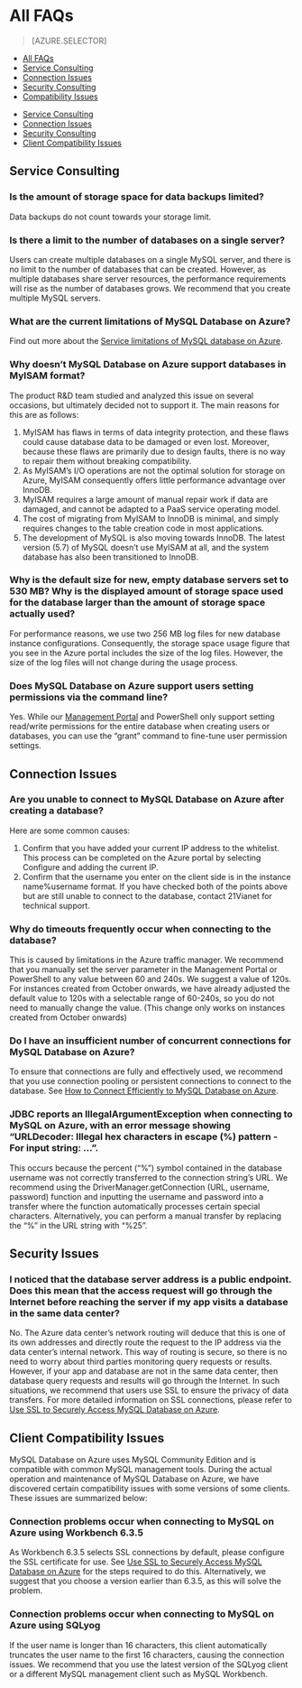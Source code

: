 <properties linkid="" urlDisplayName="" pageTitle="MySQL Service Questions – Microsoft Azure Cloud" metaKeywords="Azure Cloud, technical documentation, documents and resources, MySQL, database, FAQ, Azure MySQL, MySQL PaaS, Azure MySQL PaaS, Azure MySQL Service, Azure RDS" description="Provides quick answers for common technical questions encountered by users when using MySQL Database on Azure. Contact technical support if you have any further questions." metaCanonical="" services="MySQL" documentationCenter="Services" title="" authors="" solutions="" manager="" editor="" />

<tags ms.service="mysql" ms.date="" wacn.date="12/22/2015"/>

# All FAQs

> [AZURE.SELECTOR]
- [All FAQs](/documentation/articles/mysql-database-tech-faq)
- [Service Consulting](/documentation/articles/mysql-database-serviceinquiry)
- [Connection Issues](/documentation/articles/mysql-database-connectioninquiry)
- [Security Consulting](/documentation/articles/mysql-database-securityinquiry)
- [Compatibility Issues](/documentation/articles/mysql-database-compatibilityinquiry)

+ [Service Consulting](#step1)
+ [Connection Issues](#step2)
+ [Security Consulting](#step3)
+ [Client Compatibility Issues](#step4)

## **Service Consulting**<a id="step1"></a> 
 
### **Is the amount of storage space for data backups limited?**
  
Data backups do not count towards your storage limit.

### **Is there a limit to the number of databases on a single server?**

Users can create multiple databases on a single MySQL server, and there is no limit to the number of databases that can be created. However, as multiple databases share server resources, the performance requirements will rise as the number of databases grows. We recommend that you create multiple MySQL servers.
	
### **What are the current limitations of MySQL Database on Azure?**
	
Find out more about the [Service limitations of MySQL database on Azure](/documentation/articles/mysql-database-operation-limitation/).

### **Why doesn’t MySQL Database on Azure support databases in MyISAM format?**

The product R&D team studied and analyzed this issue on several occasions, but ultimately decided not to support it. The main reasons for this are as follows:

1. MyISAM has flaws in terms of data integrity protection, and these flaws could cause database data to be damaged or even lost. Moreover, because these flaws are primarily due to design faults, there is no way to repair them without breaking compatibility.
2. As MyISAM’s I/O operations are not the optimal solution for storage on Azure, MyISAM consequently offers little performance advantage over InnoDB.
3. MyISAM requires a large amount of manual repair work if data are damaged, and cannot be adapted to a PaaS service operating model.
4. The cost of migrating from MyISAM to InnoDB is minimal, and simply requires changes to the table creation code in most applications.
5. The development of MySQL is also moving towards InnoDB. The latest version (5.7) of MySQL doesn’t use MyISAM at all, and the system database has also been transitioned to InnoDB.

### **Why is the default size for new, empty database servers set to 530 MB? Why is the displayed amount of storage space used for the database larger than the amount of storage space actually used?**
	
For performance reasons, we use two 256 MB log files for new database instance configurations. Consequently, the storage space usage figure that you see in the Azure portal includes the size of the log files. However, the size of the log files will not change during the usage process.
	
### **Does MySQL Database on Azure support users setting permissions via the command line?**

Yes. While our [Management Portal](https://manage.windowsazure.cn/) and PowerShell only support setting read/write permissions for the entire database when creating users or databases, you can use the “grant” command to fine-tune user permission settings.
  
  
## **Connection Issues**<a id="step2"></a> 

### **Are you unable to connect to MySQL Database on Azure after creating a database?**

Here are some common causes:

1. Confirm that you have added your current IP address to the whitelist. This process can be completed on the Azure portal by selecting Configure and adding the current IP.
2. Confirm that the username you enter on the client side is in the instance name%username format. If you have checked both of the points above but are still unable to connect to the database, contact 21Vianet for technical support.

### **Why do timeouts frequently occur when connecting to the database?**

This is caused by limitations in the Azure traffic manager. We recommend that you manually set the server parameter in the Management Portal or PowerShell to any value between 60 and 240s. We suggest a value of 120s. For instances created from October onwards, we have already adjusted the default value to 120s with a selectable range of 60-240s, so you do not need to manually change the value. (This change only works on instances created from October onwards)
	
### **Do I have an insufficient number of concurrent connections for MySQL Database on Azure?**
	
To ensure that connections are fully and effectively used, we recommend that you use connection pooling or persistent connections to connect to the database. See [How to Connect Efficiently to MySQL Database on Azure](/documentation/articles/mysql-database-connection-pool/).

### **JDBC reports an IllegalArgumentException when connecting to MySQL on Azure, with an error message showing “URLDecoder: Illegal hex characters in escape (%) pattern - For input string: ...”.**

This occurs because the percent (“%”) symbol contained in the database username was not correctly transferred to the connection string’s URL. We recommend using the DriverManager.getConnection (URL, username, password) function and inputting the username and password into a transfer where the function automatically processes certain special characters. Alternatively, you can perform a manual transfer by replacing the “%” in the URL string with “%25”.



## **Security Issues**<a id="step3"></a> 

### **I noticed that the database server address is a public endpoint. Does this mean that the access request will go through the Internet before reaching the server if my app visits a database in the same data center?**

No. The Azure data center’s network routing will deduce that this is one of its own addresses and directly route the request to the IP address via the data center’s internal network. This way of routing is secure, so there is no need to worry about third parties monitoring query requests or results. However, if your app and database are not in the same data center, then database query requests and results will go through the Internet. In such situations, we recommend that users use SSL to ensure the privacy of data transfers. For more detailed information on SSL connections, please refer to [Use SSL to Securely Access MySQL Database on Azure](/documentation/articles/mysql-database-ssl-connection/).


## **Client Compatibility Issues**<a id="step4"></a> 
MySQL Database on Azure uses MySQL Community Edition and is compatible with common MySQL management tools. During the actual operation and maintenance of MySQL Database on Azure, we have discovered certain compatibility issues with some versions of some clients. These issues are summarized below:

### **Connection problems occur when connecting to MySQL on Azure using Workbench 6.3.5**

As Workbench 6.3.5 selects SSL connections by default, please configure the SSL certificate for use. See [Use SSL to Securely Access MySQL Database on Azure](/documentation/articles/mysql-database-ssl-connection/) for the steps required to do this. Alternatively, we suggest that you choose a version earlier than 6.3.5, as this will solve the problem.

### **Connection problems occur when connecting to MySQL on Azure using SQLyog**
If the user name is longer than 16 characters, this client automatically truncates the user name to the first 16 characters, causing the connection issues. We recommend that you use the latest version of the SQLyog client or a different MySQL management client such as MySQL Workbench.

<!---HONumber=Acom_0104_2016_MySql-->